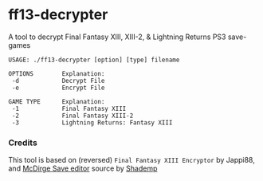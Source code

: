 # ff13-decrypter

A tool to decrypt Final Fantasy XIII, XIII-2, & Lightning Returns PS3 save-games

```
USAGE: ./ff13-decrypter [option] [type] filename

OPTIONS        Explanation:
 -d            Decrypt File
 -e            Encrypt File

GAME TYPE      Explanation:
 -1            Final Fantasy XIII
 -2            Final Fantasy XIII-2
 -3            Lightning Returns: Fantasy XIII
```

### Credits

This tool is based on (reversed) `Final Fantasy XIII Encryptor` by Jappi88,
and [McDirge Save editor](https://thelifestream.net/forums/threads/dcffvii-research-thread.15951/post-867278) source by [Shademp](https://github.com/Shademp)
